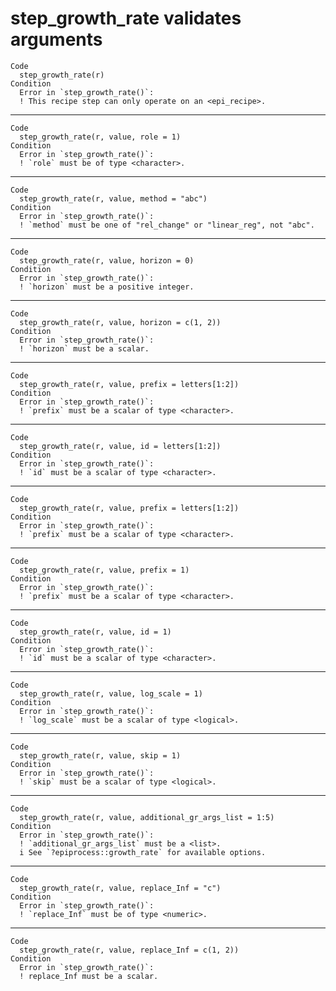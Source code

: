 # step_growth_rate validates arguments

    Code
      step_growth_rate(r)
    Condition
      Error in `step_growth_rate()`:
      ! This recipe step can only operate on an <epi_recipe>.

---

    Code
      step_growth_rate(r, value, role = 1)
    Condition
      Error in `step_growth_rate()`:
      ! `role` must be of type <character>.

---

    Code
      step_growth_rate(r, value, method = "abc")
    Condition
      Error in `step_growth_rate()`:
      ! `method` must be one of "rel_change" or "linear_reg", not "abc".

---

    Code
      step_growth_rate(r, value, horizon = 0)
    Condition
      Error in `step_growth_rate()`:
      ! `horizon` must be a positive integer.

---

    Code
      step_growth_rate(r, value, horizon = c(1, 2))
    Condition
      Error in `step_growth_rate()`:
      ! `horizon` must be a scalar.

---

    Code
      step_growth_rate(r, value, prefix = letters[1:2])
    Condition
      Error in `step_growth_rate()`:
      ! `prefix` must be a scalar of type <character>.

---

    Code
      step_growth_rate(r, value, id = letters[1:2])
    Condition
      Error in `step_growth_rate()`:
      ! `id` must be a scalar of type <character>.

---

    Code
      step_growth_rate(r, value, prefix = letters[1:2])
    Condition
      Error in `step_growth_rate()`:
      ! `prefix` must be a scalar of type <character>.

---

    Code
      step_growth_rate(r, value, prefix = 1)
    Condition
      Error in `step_growth_rate()`:
      ! `prefix` must be a scalar of type <character>.

---

    Code
      step_growth_rate(r, value, id = 1)
    Condition
      Error in `step_growth_rate()`:
      ! `id` must be a scalar of type <character>.

---

    Code
      step_growth_rate(r, value, log_scale = 1)
    Condition
      Error in `step_growth_rate()`:
      ! `log_scale` must be a scalar of type <logical>.

---

    Code
      step_growth_rate(r, value, skip = 1)
    Condition
      Error in `step_growth_rate()`:
      ! `skip` must be a scalar of type <logical>.

---

    Code
      step_growth_rate(r, value, additional_gr_args_list = 1:5)
    Condition
      Error in `step_growth_rate()`:
      ! `additional_gr_args_list` must be a <list>.
      i See `?epiprocess::growth_rate` for available options.

---

    Code
      step_growth_rate(r, value, replace_Inf = "c")
    Condition
      Error in `step_growth_rate()`:
      ! `replace_Inf` must be of type <numeric>.

---

    Code
      step_growth_rate(r, value, replace_Inf = c(1, 2))
    Condition
      Error in `step_growth_rate()`:
      ! replace_Inf must be a scalar.

